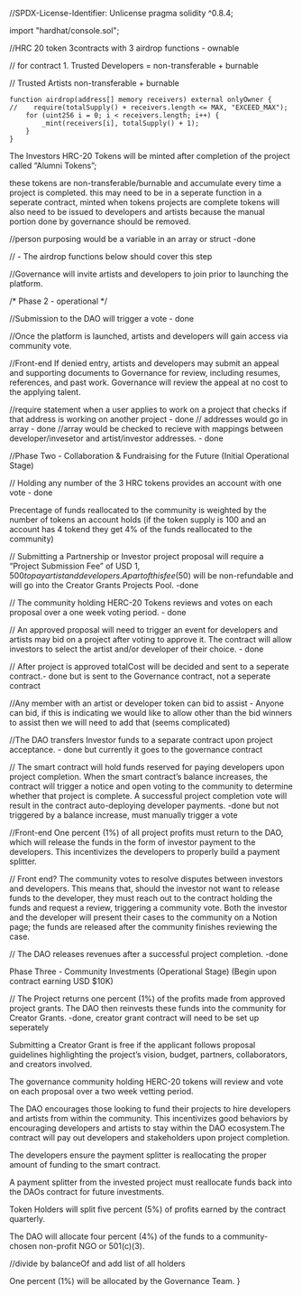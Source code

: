 //SPDX-License-Identifier: Unlicense
pragma solidity ^0.8.4;

import "hardhat/console.sol";

//HRC 20 token  3contracts with 3 airdrop functions - ownable

// for contract 1. Trusted Developers = non-transferable + burnable 

// Trusted Artists  non-transferable + burnable

    function airdrop(address[] memory receivers) external onlyOwner {
    //    require(totalSupply() + receivers.length <= MAX, "EXCEED_MAX");
        for (uint256 i = 0; i < receivers.length; i++) {
            _mint(receivers[i], totalSupply() + 1);
        }
    }

The Investors  HRC-20 Tokens will be minted after completion of the project  called “Alumni Tokens”; 

these tokens are non-transferable/burnable and accumulate every time a project is completed.
this may need to be in a seperate function in a seperate contract, minted when tokens projects are complete
tokens will also need to be issued to developers and artists because the manual portion done by governance should be removed.

//person purposing would be a variable in an array or struct -done 

// - The airdrop functions below should cover this step

//Governance will invite artists and developers to join prior to launching the platform. 

/* Phase 2 - operational */

//Submission to the DAO will trigger a vote - done

//Once the platform is launched, artists and developers will gain access via community vote. 

//Front-end If denied entry, artists and developers may submit an appeal and supporting documents to Governance for review, including resumes, references, and past work. Governance will review the appeal at no cost to the applying talent.

//require statement when a user applies to work on a project that checks if that address is working on another project - done
// addresses would go in array - done
//array would be checked to recieve with mappings between developer/invesetor and artist/investor addresses. - done


//Phase Two - Collaboration & Fundraising for the Future (Initial Operational Stage)

// Holding any number of the 3 HRC tokens provides an account with one vote - done

Precentage of funds reallocated to the community is weighted by the number of tokens an account holds (if the token supply is 100 and an account has 4 tokend they get 4% of the funds reallocated to the community)

// Submitting a Partnership or Investor project proposal will require a “Project Submission Fee” of USD $1,500 to pay artist and developers. A part of this fee ($50) will be non-refundable and will go into the Creator Grants Projects Pool. -done

// The community holding HERC-20 Tokens reviews and votes on each proposal over a one week voting period. - done

// An approved proposal will need to trigger an event for developers and artists may bid on a project after voting to approve it. The contract will allow investors to select the artist and/or developer of their choice. - done

// After project is approved totalCost will be decided and sent to a seperate contract.- done but is sent to the Governance contract, not a seperate contract

//Any member with an artist or developer token can bid to assist - Anyone can bid, if this is indicating we would like to allow other than the bid winners to assist then we will need to add that (seems complicated)

//The DAO transfers Investor funds to a separate contract upon project acceptance. - done but currently it goes to the governance contract

// The smart contract will hold funds reserved for paying developers upon project completion. When the smart contract’s balance increases, the contract will trigger a notice and open voting to the community to determine whether that project is complete. A successful project completion vote will result in the contract auto-deploying developer payments. -done but not triggered by a balance increase, must manually trigger a vote

//Front-end One percent (1%) of all project profits must return to the DAO, which will release the funds in the form of investor payment to the developers. This incentivizes the developers to properly build a payment splitter.

// Front end? The community votes to resolve disputes between investors and developers. This means that, should the investor not want to release funds to the developer, they must reach out to the contract holding the funds and request a review, triggering a community vote. Both the investor and the developer will present their cases to the community on a Notion page; the funds are released after the community finishes reviewing the case.

// The DAO releases revenues after a successful project completion. -done


Phase Three - Community Investments (Operational Stage)
(Begin upon contract earning USD $10K)

// The Project returns one percent (1%) of the profits made from approved project grants. The DAO then reinvests these funds into the community for Creator Grants. -done, creator grant contract will need to be set up seperately

Submitting a Creator Grant is free if the applicant follows proposal guidelines highlighting the project’s vision, budget, partners, collaborators, and creators involved.

The governance community holding HERC-20 tokens will review and vote on each proposal over a two week vetting period.

The DAO encourages those looking to fund their projects to hire developers and artists from within the community. This incentivizes good behaviors by encouraging developers and artists to stay within the DAO ecosystem.The contract will pay out developers and stakeholders upon project completion.

The developers ensure the payment splitter is reallocating the proper amount of funding to the smart contract.

A payment splitter from the invested project must reallocate funds back into the DAOs contract for future investments.

Token Holders will split five percent (5%) of profits earned by the contract quarterly.

The DAO will allocate four percent (4%) of the funds to a community-chosen non-profit NGO or 501(c)(3).

//divide by balanceOf and add list of all holders

One percent (1%) will be allocated by the Governance Team.
}
